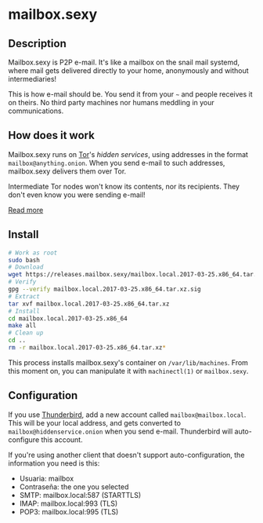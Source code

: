 # mailbox.sexy

## Description

Mailbox.sexy is P2P e-mail.  It's like a mailbox on the snail mail
systemd, where mail gets delivered directly to your home, anonymously
and without intermediaries!

This is how e-mail should be.  You send it from your `~` and people
receives it on theirs.  No third party machines nor humans meddling in
your communications.

## How does it work

Mailbox.sexy runs on [Tor](https://torproject.org)'s _hidden services_,
using addresses in the format `mailbox@anything.onion`.  When you send
e-mail to such addresses, mailbox.sexy delivers them over Tor.

Intermediate Tor nodes won't know its contents, nor its recipients.
They don't even know you were sending e-mail!

[Read more](spec.html)

## Install

```bash
# Work as root
sudo bash
# Download
wget https://releases.mailbox.sexy/mailbox.local.2017-03-25.x86_64.tar.xz{,.sig}
# Verify
gpg --verify mailbox.local.2017-03-25.x86_64.tar.xz.sig
# Extract
tar xvf mailbox.local.2017-03-25.x86_64.tar.xz
# Install
cd mailbox.local.2017-03-25.x86_64
make all
# Clean up
cd ..
rm -r mailbox.local.2017-03-25.x86_64.tar.xz*
```

This process installs mailbox.sexy's container on `/var/lib/machines`.
From this moment on, you can manipulate it with `machinectl(1)` or
`mailbox.sexy`.

## Configuration

If you use [Thunderbird](https://www.mozilla.org/en-US/thunderbird/),
add a new account called `mailbox@mailbox.local`.  This will be your
local address, and gets converted to `mailbox@hiddenservice.onion` when
you send e-mail.  Thunderbird will auto-configure this account.

If you're using another client that doesn't support auto-configuration,
the information you need is this:

* Usuaria: mailbox
* Contraseña: the one you selected
* SMTP: mailbox.local:587 (STARTTLS)
* IMAP: mailbox.local:993 (TLS)
* POP3: mailbox.local:995 (TLS)

